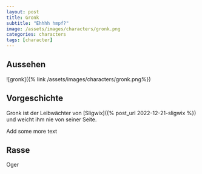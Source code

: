 ```yaml
---
layout: post
title: Gronk
subtitle: "Ehhhh hmpf?"
image: /assets/images/characters/gronk.png
categories: characters
tags: [character]
---
```


## Aussehen
![gronk]({% link /assets/images/characters/gronk.png%})

## Vorgeschichte
Gronk ist der Leibwächter von [Sligwix]({% post_url 2022-12-21-sligwix %}) und weicht ihm nie von seiner Seite.

Add some more text

## Rasse
Oger
